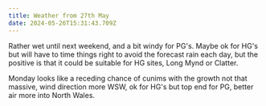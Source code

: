 ```yaml
---
title: Weather from 27th May
date: 2024-05-26T15:31:43.709Z
---
```

Rather wet until next weekend, and a bit windy for PG's.  Maybe ok for HG's but will have to time things right to avoid the forecast rain each day, but the positive is that it could be suitable for HG sites, Long Mynd or Clatter.

Monday looks like a receding chance of cunims with the growth not that massive, wind direction more WSW, ok for HG's but top end for PG, better air more into North Wales.